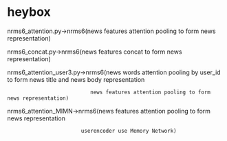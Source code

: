 # heybox
nrms6_attention.py->nrms6(news features attention pooling to form news representation)

nrms6_concat.py->nrms6(news features concat to form news representation)

nrms6_attention_user3.py->nrms6(news words attention pooling by user_id to form news title and news body representation

                               news features attention pooling to form news representation)
                               
nrms6_attention_MIMN->nrms6(news features attention pooling to form news representation

                            userencoder use Memory Network)
                             

